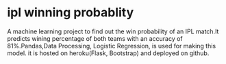 # ipl winning probablity
A machine learning project to find out the win probability of an IPL match.It predicts wining percentage of both teams with an accuracy of 81%.Pandas,Data Processing, Logistic Regression, is used for making this model. it is hosted on heroku(Flask, Bootstrap) and deployed on github.
